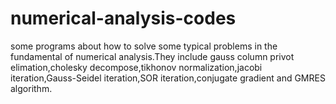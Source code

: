 # numerical-analysis-codes
some programs about how to solve some typical problems in the fundamental of numerical analysis.They include gauss column privot elimation,cholesky decompose,tikhonov normalization,jacobi iteration,Gauss-Seidel iteration,SOR iteration,conjugate gradient and GMRES algorithm.

